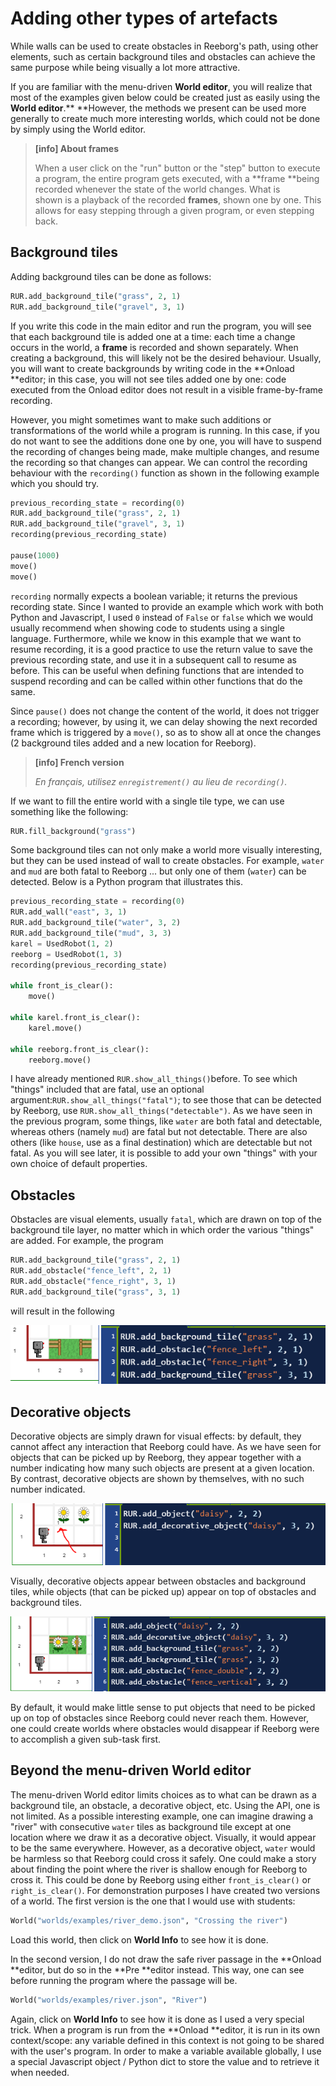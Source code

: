 # Adding other types of artefacts

While walls can be used to create obstacles in Reeborg's path, using other elements, such as certain background tiles and obstacles can achieve the same purpose while being visually a lot more attractive.

If you are familiar with the menu-driven **World editor**, you will realize that most of the examples given below could be created just as easily using the **World editor**.** **However, the methods we present can be used more generally to create much more interesting worlds, which could not be done by simply using the World editor.

> **\[info\] About frames**
>
> When a user click on the "run" button or the "step" button to execute a program, the entire program  gets executed, with a **frame **being recorded whenever the state of the world changes. What is  
> shown is a playback of the recorded **frames**, shown one by one. This allows for easy stepping through  a given program, or even stepping back.

## Background tiles

Adding background tiles can be done as follows:

```py
RUR.add_background_tile("grass", 2, 1)
RUR.add_background_tile("gravel", 3, 1)
```

If you write this code in the main editor and run the program, you will see that each background tile is added one at a time: each time a change occurs in the world, a **frame** is recorded and shown separately. When creating a background, this will likely not be the desired behaviour. Usually, you will want to create backgrounds by writing code in the **Onload **editor; in this case, you will not see tiles added one by one: code executed from the Onload editor does not result in a visible frame-by-frame recording.

However, you might sometimes want to make such additions or transformations of the world while a program is running. In this case, if you do not want to see the additions done one by one, you will have to suspend the recording of changes being made, make multiple changes, and resume the recording so that changes can appear. We can control the recording behaviour with the `recording()` function as shown in the following example which you should try.

```py
previous_recording_state = recording(0)
RUR.add_background_tile("grass", 2, 1)
RUR.add_background_tile("gravel", 3, 1)
recording(previous_recording_state)

pause(1000)
move()
move()
```

`recording` normally expects a boolean variable; it returns the previous recording state. Since I wanted to provide an example which work with both Python and Javascript, I used `0` instead of `False` or `false` which we would usually recommend when showing code to students using a single language. Furthermore, while we know in this example that we want to resume recording, it is a good practice to use the return value to save the previous recording state, and use it in a subsequent call to resume as before.  This can be useful when defining functions that are intended to suspend recording and can be called within other functions that do the same.

Since `pause()` does not change the content of the world, it does not trigger a recording; however, by using it, we can delay showing the next recorded frame which is triggered by a `move()`, so as to show all at once the changes \(2 background tiles added and a new location for Reeborg\).

> **\[info\] French version**
>
>  _En français, utilisez _`enregistrement()`_ au lieu de _`recording()`_._

If we want to fill the entire world with a single tile type, we can use something like the following:

```py
RUR.fill_background("grass")
```

Some background tiles can not only make a world more visually interesting, but they can be used instead of wall to create obstacles. For example, `water` and `mud` are both fatal to Reeborg ... but only one of them \(`water`\) can be detected. Below is a Python program that illustrates this.

```python
previous_recording_state = recording(0)
RUR.add_wall("east", 3, 1)
RUR.add_background_tile("water", 3, 2)
RUR.add_background_tile("mud", 3, 3)
karel = UsedRobot(1, 2)
reeborg = UsedRobot(1, 3)
recording(previous_recording_state)

while front_is_clear():
    move()

while karel.front_is_clear():
    karel.move()

while reeborg.front_is_clear():
    reeborg.move()
```

I have already mentioned `RUR.show_all_things()`before. To see which "things" included that are fatal, use an optional argument:`RUR.show_all_things("fatal")`; to see those that can be detected by Reeborg, use `RUR.show_all_things("detectable")`. As we have seen in the previous program, some things, like `water` are both fatal and detectable, whereas others \(namely `mud`\) are fatal but not detectable. There are also others \(like `house`, use as a final destination\) which are detectable but not fatal. As you will see later, it is possible to add your own "things" with your own choice of default properties.

## Obstacles

Obstacles are visual elements, usually `fatal`, which are drawn on top of the background tile layer, no matter which in which order the various "things" are added.  For example, the program

```py
RUR.add_background_tile("grass", 2, 1)
RUR.add_obstacle("fence_left", 2, 1)
RUR.add_obstacle("fence_right", 3, 1)
RUR.add_background_tile("grass", 3, 1)
```

will result in the following

![](/assets/background4.png)

## Decorative objects

Decorative objects are simply drawn for visual effects: by default, they cannot affect any interaction that Reeborg could have. As we have seen for objects that can be picked up by Reeborg, they appear together with a number indicating how many such objects are present at a given location. By contrast, decorative objects are shown by themselves, with no such number indicated.

![](/assets/background5.png)

Visually, decorative objects appear between obstacles and background tiles, while objects \(that can be picked up\) appear on top of obstacles and background tiles.

![](/assets/background6.png)

By default, it would make little sense to put objects that need to be picked up on top of obstacles since Reeborg could never reach them. However, one could create worlds where obstacles would disappear if Reeborg were to accomplish a given sub-task first.

## Beyond the menu-driven World editor

The menu-driven World editor limits choices as to what can be drawn as a background tile, an obstacle, a decorative object, etc. Using the API, one is not limited. As a possible interesting example, one can imagine drawing a "river" with consecutive `water` tiles as background tile except at one location where we draw it as a decorative object. Visually, it would appear to be the same everywhere. However, as a decorative object, `water` would be harmless so that Reeborg could cross it safely. One could make a story about finding the point where the river is shallow enough for Reeborg to cross it. This could be done by Reeborg using either `front_is_clear()` or `right_is_clear()`. For demonstration purposes I have created two versions of a world. The first version is the one that I would use with students:

```py
World("worlds/examples/river_demo.json", "Crossing the river")
```

Load this world, then click on **World Info** to see how it is done.

In the second version, I do not draw the safe river passage in the **Onload **editor, but do so in the **Pre **editor instead. This way, one can see before running the program where the passage will be.

```python
World("worlds/examples/river.json", "River")
```

Again, click on **World Info** to see how it is done as I used a very special trick.  When a program is run from the **Onload **editor, it is run in its own context/scope: any variable defined in this context is not going to be shared with the user's program. In order to make a variable available globally, I use a special Javascript object / Python dict to store the value and to retrieve it when needed.

